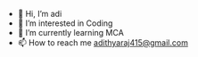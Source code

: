 - 👋 Hi, I’m adi
- 👀 I’m interested in Coding
- 🌱 I’m currently learning MCA
- 📫 How to reach me adithyaraj415@gmail.com

<!---
Numb-27/Numb-27 is a ✨ special ✨ repository because its `README.md` (this file) appears on your GitHub profile.
You can click the Preview link to take a look at your changes.
--->

